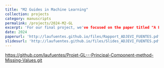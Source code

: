 ```yaml
---
title: "M2 Guides in Machine Learning"
collection: projects
category: manuscripts
permalink: /projects/2024-M2-GL
excerpt: 'For our final project, we've focused on the paper titled "A Principal Components Method to Impute Missing Values for Mixed Data".'
date: 2024
paperurl: 'http://laufuentes.github.io/files/Rapport_ADJEVI_FUENTES.pdf'
slidesurl: 'http://laufuentes.github.io/files/Slides_ADJEVI_FUENTES.pdf'
---
```


https://github.com/laufuentes/Projet-GL---Principal-Component-method-Missing-Values.git